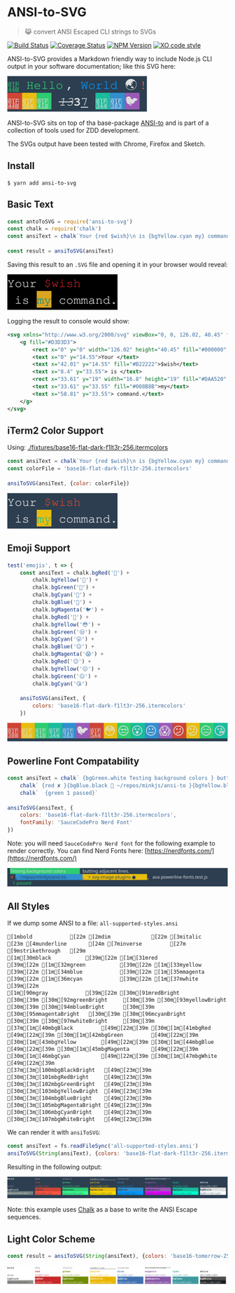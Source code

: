 # ANSI-to-SVG

> 😹  convert ANSI Escaped CLI strings to SVGs

[![Build Status](https://travis-ci.org/F1LT3R/ansi-to-svg.svg?branch=master)](https://travis-ci.org/F1LT3R/ansi-to-svg)
[![Coverage Status](https://coveralls.io/repos/github/F1LT3R/ansi-to-svg/badge.svg?branch=master)](https://coveralls.io/github/F1LT3R/ansi-to-svg?branch=master)
[![NPM Version](https://img.shields.io/npm/v/ansi-to-svg.svg)](https://www.npmjs.com/package/ansi-to-svg)
[![XO code style](https://img.shields.io/badge/code_style-XO-5ed9c7.svg)](https://github.com/sindresorhus/xo)

ANSI-to-SVG provides a Markdown friendly way to include Node.js CLI output in your software documentation; like this SVG here:

<img src="examples/hello-world.svg">

ANSI-to-SVG sits on top of tha base-package [ANSI-to](https://github.com/F1LT3R/ansi-to) and is part of a collection of tools used for ZDD development.

The SVGs output have been tested with Chrome, Firefox and Sketch.

## Install

```
$ yarn add ansi-to-svg
```

## Basic Text

```js
const antoToSVG = require('ansi-to-svg')
const chalk = require('chalk')
const ansiText = chalk`Your {red $wish}\n is {bgYellow.cyan my} command.`

const result = ansiToSVG(ansiText)
```

Saving this result to an `.SVG` file and opening it in your browser would reveal:

[![examples/basic-example.svg](examples/basic-example.svg)](examples/basic-example.svg)

Logging the result to console would show:

```svg
<svg xmlns="http://www.w3.org/2000/svg" viewBox="0, 0, 126.02, 40.45" font-family="SauceCodePro Nerd Font, Source Code Pro, Courier" font-size="14"><g fill="#D3D3D3"><rect x="0" y="0" width="126.02" height="40.<svg xmlns="http://www.w3.org/2000/svg" viewBox="0, 0, 126.02, 40.45" font-family="SauceCodePro Nerd Font, Source Code Pro, Courier" font-size="14">
    <g fill="#D3D3D3">
        <rect x="0" y="0" width="126.02" height="40.45" fill="#000000" />
        <text x="0" y="14.55">Your </text>
        <text x="42.01" y="14.55" fill="#B22222">$wish</text>
        <text x="8.4" y="33.55"> is </text>
        <rect x="33.61" y="19" width="16.8" height="19" fill="#DAA520" opacity="1" />
        <text x="33.61" y="33.55" fill="#008B8B">my</text>
        <text x="58.81" y="33.55"> command.</text>
    </g>
</svg>
```


## iTerm2 Color Support

Using: [./fixtures/base16-flat-dark-f1lt3r-256.itermcolors](./fxitures/base16-flat-dark-f1lt3r-256.itermcolors)

```js
const ansiText = chalk`Your {red $wish}\n is {bgYellow.cyan my} command.`
const colorFile = 'base16-flat-dark-f1lt3r-256.itermcolors'

ansiToSVG(ansiText, {color: colorFile})
```

[![examples/iterm2colors-file.svg](examples/iterm2colors-file.svg)](examples/iterm2colors-file.svg)

## Emoji Support

```js
test('emojis', t => {
    const ansiText = chalk.bgRed('🌈') +
        chalk.bgYellow('🦄') +
        chalk.bgGreen('🐘') +
        chalk.bgCyan('🍄') +
        chalk.bgBlue('🎃') +
        chalk.bgMagenta('🐦') +
        chalk.bgRed('🖤') +
        chalk.bgYellow('😳') +
        chalk.bgGreen('😒') +
        chalk.bgCyan('😮') +
        chalk.bgBlue('😐') +
        chalk.bgMagenta('😱') +
        chalk.bgRed('😕') +
        chalk.bgYellow('😕') +
        chalk.bgGreen('😑') +
        chalk.bgCyan('😘')
    
    ansiToSVG(ansiText, {
        colors: 'base16-flat-dark-f1lt3r-256.itermcolors'
    })
```

[![examples/emojis.svg](examples/emojis.svg)](examples/emojis.svg)

## Powerline Font Compatability

```js
const ansiText = chalk` {bgGreen.white Testing background colors } butting adjacent lines. \n` +
    chalk` {red ✘ }{bgBlue.black  ~/repos/minkjs/ansi-to }{bgYellow.blue  }{bgYellow.black  svg-image-plugins ● }{yellow } ava powerline-fonts.test.js \n` +
    chalk`  {green 1 passed}`

ansiToSVG(ansiText, {
    colors: 'base16-flat-dark-f1lt3r-256.itermcolors',
    fontFamily: 'SauceCodePro Nerd Font'
})
```

Note: you will need `SauceCodePro Nerd font` for the following example to render correctly. You can find Nerd Fonts here: [https://nerdfonts.com/](https://nerdfonts.com/)

[![examples/powerline-font.svg](examples/powerline-font.svg)](examples/powerline-font.svg)

## All Styles

If we dump some ANSI to a file: `all-supported-styles.ansi`

```plaintext
[1mbold            [22m [2mdim             [22m [3mitalic          [23m [4munderline       [24m [7minverse         [27m [9mstrikethrough   [29m 
[1m[30mblack           [39m[22m [1m[31mred             [39m[22m [1m[32mgreen           [39m[22m [1m[33myellow          [39m[22m [1m[34mblue            [39m[22m [1m[35mmagenta         [39m[22m [1m[36mcyan            [39m[22m [1m[37mwhite           [39m[22m 
[1m[90mgray            [39m[22m [30m[91mredBright       [30m[39m [30m[92mgreenBright     [30m[39m [30m[93myellowBright    [30m[39m [30m[94mblueBright      [30m[39m [30m[95mmagentaBright   [30m[39m [30m[96mcyanBright      [30m[39m [30m[97mwhiteBright     [30m[39m 
[37m[1m[40mbgBlack         [49m[22m[39m [30m[1m[41mbgRed           [49m[22m[39m [30m[1m[42mbgGreen         [49m[22m[39m [30m[1m[43mbgYellow        [49m[22m[39m [30m[1m[44mbgBlue          [49m[22m[39m [30m[1m[45mbgMagenta       [49m[22m[39m [30m[1m[46mbgCyan          [49m[22m[39m [30m[1m[47mbgWhite         [49m[22m[39m 
[37m[3m[100mbgBlackBright   [49m[23m[39m [30m[3m[101mbgRedBright     [49m[23m[39m [30m[3m[102mbgGreenBright   [49m[23m[39m [30m[3m[103mbgYellowBright  [49m[23m[39m [30m[3m[104mbgBlueBright    [49m[23m[39m [30m[3m[105mbgMagentaBright [49m[23m[39m [30m[3m[106mbgCyanBright    [49m[23m[39m [30m[3m[107mbgWhiteBright   [49m[23m[39m 
```

We can render it with `ansiToSVG`:

```js
const ansiText = fs.readFileSync('all-supported-styles.ansi')
ansiToSVG(String(ansiText), {colors: 'base16-flat-dark-f1lt3r-256.itermcolors'})
```

Resulting in the following output:

[![examples/chalk-base-styles.svg](examples/chalk-base-styles.svg)](examples/chalk-base-styles.svg)

Note: this example uses [Chalk](https://github.com/chalk/chalk) as a base to write the ANSI Escape sequences.

## Light Color Scheme

```js
const result = ansiToSVG(String(ansiText), {colors: 'base16-tomorrow-256.itermcolors'})
```

[![examples/light-iterm2-color-scheme.svg](examples/light-iterm2-color-scheme.svg)](examples/light-iterm2-color-scheme.svg)

